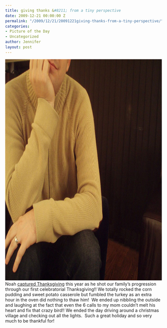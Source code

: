 ```yaml
---
title: giving thanks &#8211; from a tiny perspective
date: 2009-12-21 00:00:00 Z
permalink: "/2009/12/21/20091221giving-thanks-from-a-tiny-perspective/"
categories:
- Picture of the Day
- Uncategorized
author: Jennifer
layout: post
---
```


<img title="giving_thanks" height="713" alt="giving_thanks" width="950" class="alignleft size-full wp-image-579" src="/assets/images/giving-thanks-and-8211-from-a-tiny-perspective/1261381013000-missing.jpg" />Noah [captured Thanksgiving](http://www.flickr.com/photos/jenniferandJennifers_photos/sets/72157622995806724/ "captured") this year as he shot our family&#8217;s progression through our first celebratorial Thanksgiving!! We totally rocked the corn pudding and sweet potato casserole but fumbled the turkey as an extra hour in the oven did nothing to thaw him!  We ended up nibbling the outside and laughing at the fact that even the 6 calls to my mom couldn&#8217;t melt his heart and fix that crazy bird!! We ended the day driving around a christmas village and checking out all the lights.  Such a great holiday and so very much to be thankful for!
